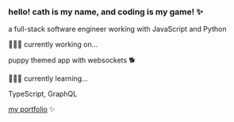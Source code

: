### hello! cath is my name, and coding is my game! ✨ 
a full-stack software engineer working with JavaScript and Python

👩🏻‍💻 currently working on...

puppy themed app with websockets 🐕


👩🏻‍🏫 currently learning...

TypeScript, GraphQL

[my portfolio](https://cathimn.github.io) ✨

<!--
**cathimn/cathimn** is a ✨ _special_ ✨ repository because its `README.md` (this file) appears on your GitHub profile.

Here are some ideas to get you started:

- 🔭 I’m currently working on ...
- 🌱 I’m currently learning ...
- 👯 I’m looking to collaborate on ...
- 🤔 I’m looking for help with ...
- 💬 Ask me about ...
- 📫 How to reach me: ...
- 😄 Pronouns: ...
- ⚡ Fun fact: ...
-->
